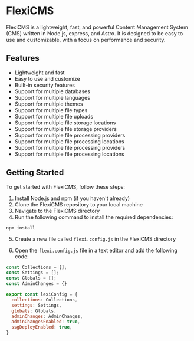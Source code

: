 # FlexiCMS

FlexiCMS is a lightweight, fast, and powerful Content Management System (CMS) written in Node.js, express, and Astro. It is designed to be easy to use and customizable, with a focus on performance and security.

## Features

- Lightweight and fast
- Easy to use and customize
- Built-in security features
- Support for multiple databases
- Support for multiple languages
- Support for multiple themes
- Support for multiple file types
- Support for multiple file uploads
- Support for multiple file storage locations
- Support for multiple file storage providers
- Support for multiple file processing providers
- Support for multiple file processing locations
- Support for multiple file processing providers
- Support for multiple file processing locations

## Getting Started

To get started with FlexiCMS, follow these steps:

1. Install Node.js and npm (if you haven't already)
2. Clone the FlexiCMS repository to your local machine
3. Navigate to the FlexiCMS directory
4. Run the following command to install the required dependencies:

```
npm install
```

5. Create a new file called `flexi.config.js` in the FlexiCMS directory

6. Open the `flexi.config.js` file in a text editor and add the following code:

```javascript
const Collections = [];
const Settings = [];
const Globals = [];
const AdminChanges = {}

export const lexiConfig = {
  collections: Collections,
  settings: Settings,
  globals: Globals,
  adminChanges: AdminChanges,
  adminChangesEnabled: true,
  ssgDeployEnabled: true,
}